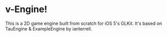 # v-Engine!

This is a 2D game engine built from scratch for iOS 5's GLKit.
It's based on TauEngine & ExampleEngine by ianterrell.

